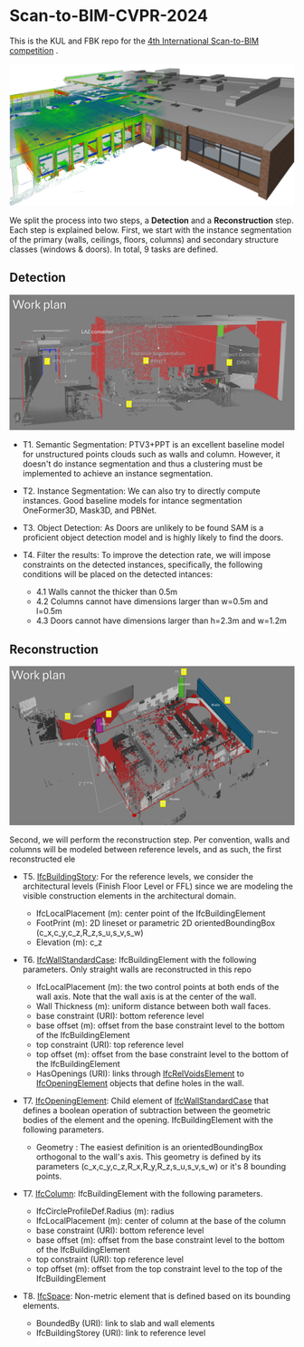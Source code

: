 # Scan-to-BIM-CVPR-2024
This is the KUL and FBK repo for the [4th International Scan-to-BIM competition](https://cv4aec.github.io/) .


![Alt text](/docs/assets/IMG_Stan_00_General.png "1")


We split the process into two steps, a **Detection** and a **Reconstruction** step. Each step is explained below. First, we start with the instance segmentation of the primary (walls, ceilings, floors, columns) and secondary structure classes (windows & doors). In total, 9 tasks are defined. 

## Detection

![Alt text](/docs/assets/detection.PNG "detection")

- T1. Semantic Segmentation: PTV3+PPT is an excellent baseline model for unstructured points clouds such as walls and column. However, it doesn't do instance segmentation and thus a clustering must be implemented to achieve an instance segmentation. 
    

- T2. Instance Segmentation: We can also try to directly compute instances. Good baseline models for intance segmentation OneFormer3D, Mask3D, and PBNet.

- T3. Object Detection: As Doors are unlikely to be found SAM is a proficient object detection model and is highly likely to find the doors. 

- T4. Filter the results: To improve the detection rate, we will impose constraints on the detected instances, specifically, the following conditions will be placed on the detected intances:
    - 4.1 Walls cannot the thicker than 0.5m
    - 4.2 Columns cannot have dimensions larger than w=0.5m and l=0.5m
    - 4.3 Doors cannot have dimensions larger than h=2.3m and w=1.2m


## Reconstruction
![Alt text](/docs/assets/reconstruction.PNG "reconstruction")

Second, we will perform the reconstruction step. Per convention, walls and columns will be modeled between reference levels, and as such, the first reconstructed ele


-  T5. [IfcBuildingStory](https://standards.buildingsmart.org/IFC/RELEASE/IFC2x3/TC1/HTML/ifcproductextension/lexical/ifcbuildingstorey.htm): For the reference levels, we consider the architectural levels (Finish Floor Level or FFL) since we are modeling the visible construction elements in the architectural domain.
    - IfcLocalPlacement (m): center point of the IfcBuildingElement
    - FootPrint (m): 2D lineset or parametric 2D orientedBoundingBox (c_x,c_y,c_z,R_z,s_u,s_v,s_w)
    - Elevation (m): c_z

-  T6. [IfcWallStandardCase](https://standards.buildingsmart.org/IFC/RELEASE/IFC2x3/TC1/HTML/ifcsharedbldgelements/lexical/ifcwallstandardcase.htm): IfcBuildingElement with the following parameters. Only straight walls are reconstructed in this repo
    - IfcLocalPlacement (m): the two control points at both ends of the wall axis. Note that the wall axis is at the center of the wall. 
    - Wall Thickness (m): uniform distance between both wall faces.
    - base constraint (URI): bottom reference level
    - base offset (m): offset from the base constraint level to the bottom of the IfcBuildingElement
    - top constraint (URI): top reference level
    - top offset (m): offset from the base constraint level to the bottom of the IfcBuildingElement
    - HasOpenings (URI): links through [IfcRelVoidsElement](https://standards.buildingsmart.org/IFC/RELEASE/IFC2x3/TC1/HTML/ifcproductextension/lexical/ifcrelvoidselement.htm) to [IfcOpeningElement](https://standards.buildingsmart.org/IFC/RELEASE/IFC2x3/TC1/HTML/ifcproductextension/lexical/ifcopeningelement.htm) objects that define holes in the wall. 

-  T7. [IfcOpeningElement](https://standards.buildingsmart.org/IFC/RELEASE/IFC2x3/TC1/HTML/ifcproductextension/lexical/ifcopeningelement.htm): Child element of [IfcWallStandardCase](https://standards.buildingsmart.org/IFC/RELEASE/IFC2x3/TC1/HTML/ifcsharedbldgelements/lexical/ifcwallstandardcase.htm) that defines a boolean operation of subtraction between the geometric bodies of the element and the opening. IfcBuildingElement with the following parameters.
    - Geometry : The easiest definition is an orientedBoundingBox orthogonal to the wall's axis. This geometry is defined by its parameters (c_x,c_y,c_z,R_x,R_y,R_z,s_u,s_v,s_w) or it's 8 bounding points.

-  T7. [IfcColumn](https://standards.buildingsmart.org/IFC/RELEASE/IFC2x3/TC1/HTML/ifcsharedbldgelements/lexical/ifccolumn.htm):  IfcBuildingElement with the following parameters.
    - IfcCircleProfileDef.Radius (m): radius
    - IfcLocalPlacement (m): center of column at the base of the column
    - base constraint (URI): bottom reference level
    - base offset (m): offset from the base constraint level to the bottom of the IfcBuildingElement
    - top constraint (URI): top reference level
    - top offset (m): offset from the top constraint level to the top of the IfcBuildingElement

-  T8. [IfcSpace](https://standards.buildingsmart.org/IFC/DEV/IFC4_2/FINAL/HTML/schema/ifcproductextension/lexical/ifcspace.htm): Non-metric element that is defined based on its bounding elements. 
    - BoundedBy (URI): link to slab and wall elements
    - IfcBuildingStorey (URI): link to reference level
